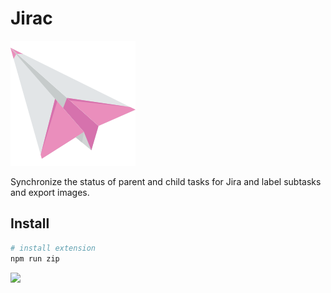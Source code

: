 # Jirac

![](https://github.com/hubingliang/jira-sync/blob/master/static/icons/main.png)

Synchronize the status of parent and child tasks for Jira and label subtasks and export images.

## Install

```bash
# install extension
npm run zip

```

![](https://github.com/hubingliang/jirac/blob/master/gif/readme.gif)


